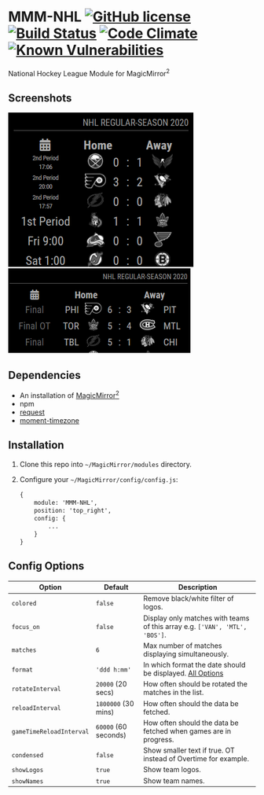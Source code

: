 # MMM-NHL [![GitHub license](https://img.shields.io/badge/license-MIT-blue.svg?style=flat)](https://raw.githubusercontent.com/fewieden/MMM-NHL/master/LICENSE) [![Build Status](https://travis-ci.org/fewieden/MMM-NHL.svg?branch=master)](https://travis-ci.org/fewieden/MMM-NHL) [![Code Climate](https://codeclimate.com/github/fewieden/MMM-NHL/badges/gpa.svg?style=flat)](https://codeclimate.com/github/fewieden/MMM-NHL) [![Known Vulnerabilities](https://snyk.io/test/github/fewieden/mmm-nhl/badge.svg)](https://snyk.io/test/github/fewieden/mmm-nhl)

National Hockey League Module for MagicMirror<sup>2</sup>

## Screenshots
![Screenshot 1](/images/screenshot1.png?raw=true)
![Screenshot 2](/images/screenshot2.png?raw=true)

## Dependencies

* An installation of [MagicMirror<sup>2</sup>](https://github.com/MichMich/MagicMirror)
* npm
* [request](https://www.npmjs.com/package/request)
* [moment-timezone](https://www.npmjs.com/package/moment-timezone)

## Installation

1. Clone this repo into `~/MagicMirror/modules` directory.
2. Configure your `~/MagicMirror/config/config.js`:

    ```
    {
        module: 'MMM-NHL',
        position: 'top_right',
        config: {
            ...
        }
    }
    ```

## Config Options

| **Option** | **Default** | **Description** |
| --- | --- | --- |
| `colored` | `false` | Remove black/white filter of logos. |
| `focus_on` | `false` | Display only matches with teams of this array e.g. `['VAN', 'MTL', 'BOS']`. |
| `matches` | `6` | Max number of matches displaying simultaneously. |
| `format` | `'ddd h:mm'` | In which format the date should be displayed. [All Options](http://momentjs.com/docs/#/displaying/format/) |
| `rotateInterval` | `20000` (20 secs) | How often should be rotated the matches in the list. |
| `reloadInterval` | `1800000` (30 mins) | How often should the data be fetched. |
| `gameTimeReloadInterval` | `60000` (60 seconds) | How often should the data be fetched when games are in progress. |
| `condensed` | `false` | Show smaller text if true.  OT instead of Overtime for example. |
| `showLogos` | `true` | Show team logos. |
| `showNames` | `true` | Show team names. |